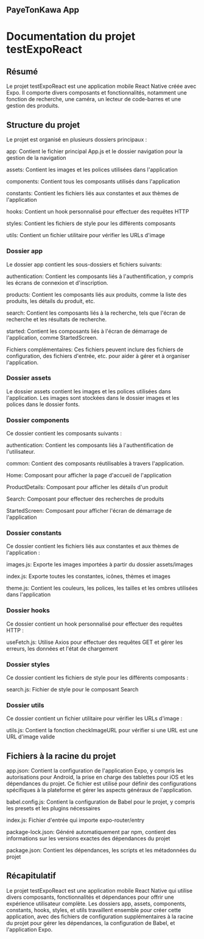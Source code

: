 ## PayeTonKawa App


# Documentation du projet testExpoReact

## Résumé

Le projet testExpoReact est une application mobile React Native créée avec Expo. Il comporte divers composants et fonctionnalités, notamment une fonction de recherche, une caméra, un lecteur de code-barres et une gestion des produits.

## Structure du projet

Le projet est organisé en plusieurs dossiers principaux :

app: Contient le fichier principal App.js et le dossier navigation pour la gestion de la navigation

assets: Contient les images et les polices utilisées dans l'application

components: Contient tous les composants utilisés dans l'application

constants: Contient les fichiers liés aux constantes et aux thèmes de l'application

hooks: Contient un hook personnalisé pour effectuer des requêtes HTTP

styles: Contient les fichiers de style pour les différents composants

utils: Contient un fichier utilitaire pour vérifier les URLs d'image

### Dossier app

Le dossier app contient les sous-dossiers et fichiers suivants:

authentication: Contient les composants liés à l'authentification, y compris les écrans de connexion et d'inscription.

products: Contient les composants liés aux produits, comme la liste des produits, les détails du produit, etc.

search: Contient les composants liés à la recherche, tels que l'écran de recherche et les résultats de recherche.

started: Contient les composants liés à l'écran de démarrage de l'application, comme StartedScreen.

Fichiers complémentaires: Ces fichiers peuvent inclure des fichiers de configuration, des fichiers d'entrée, etc. pour aider à gérer et à organiser l'application.

### Dossier assets

Le dossier assets contient les images et les polices utilisées dans l'application. Les images sont stockées dans le dossier images et les polices dans le dossier fonts.

### Dossier components

Ce dossier contient les composants suivants :

authentication: Contient les composants liés à l'authentification de l'utilisateur.

common: Contient des composants réutilisables à travers l'application.

Home: Composant pour afficher la page d'accueil de l'application

ProductDetails: Composant pour afficher les détails d'un produit

Search: Composant pour effectuer des recherches de produits

StartedScreen: Composant pour afficher l'écran de démarrage de l'application

### Dossier constants

Ce dossier contient les fichiers liés aux constantes et aux thèmes de l'application :

images.js: Exporte les images importées à partir du dossier assets/images

index.js: Exporte toutes les constantes, icônes, thèmes et images

theme.js: Contient les couleurs, les polices, les tailles et les ombres utilisées dans l'application

### Dossier hooks
Ce dossier contient un hook personnalisé pour effectuer des requêtes HTTP :

useFetch.js: Utilise Axios pour effectuer des requêtes GET et gérer les erreurs, les données et l'état de chargement

### Dossier styles
Ce dossier contient les fichiers de style pour les différents composants :

search.js: Fichier de style pour le composant Search

### Dossier utils
Ce dossier contient un fichier utilitaire pour vérifier les URLs d'image :

utils.js: Contient la fonction checkImageURL pour vérifier si une URL est une URL d'image valide

## Fichiers à la racine du projet

app.json: Contient la configuration de l'application Expo, y compris les autorisations pour Android, la prise en charge des tablettes pour iOS et les dépendances du projet. Ce fichier est utilisé pour définir des configurations spécifiques à la plateforme et gérer les aspects généraux de l'application.

babel.config.js: Contient la configuration de Babel pour le projet, y compris les presets et les plugins nécessaires

index.js: Fichier d'entrée qui importe expo-router/entry

package-lock.json: Généré automatiquement par npm, contient des informations sur les versions exactes des dépendances du projet

package.json: Contient les dépendances, les scripts et les métadonnées du projet

## Récapitulatif

Le projet testExpoReact est une application mobile React Native qui utilise divers composants, fonctionnalités et dépendances pour offrir une expérience utilisateur complète. Les dossiers app, assets, components, constants, hooks, styles, et utils travaillent ensemble pour créer cette application, avec des fichiers de configuration supplémentaires à la racine du projet pour gérer les dépendances, la configuration de Babel, et l'application Expo.
